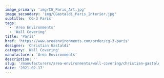```yaml
---
image_primary: 'img/CG_Paris_Art.jpg'
image_secondary: 'img/CGastaldi_Paris_Interior.jpg'
subtitle: 'CG-3 Paris'
tags:
  - 'Area Environments'
  - 'Wall Covering'
title: 'Paris'
href: 'https://www.areaenvironments.com/order/cg-3-paris'
designer: 'Christian Gastaldi'
category: 'Wall Covering'
manufacturer: 'Area Environments'
description: ''
slug: '/manufacturers/area-environments/wall-covering/christian-gastaldi-paris'
date: '2021-02-17'
---
```

